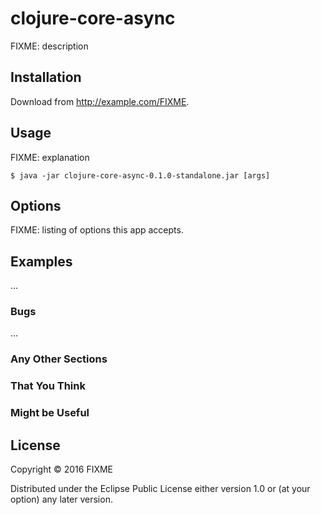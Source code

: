 # clojure-core-async

FIXME: description

## Installation

Download from http://example.com/FIXME.

## Usage

FIXME: explanation

    $ java -jar clojure-core-async-0.1.0-standalone.jar [args]

## Options

FIXME: listing of options this app accepts.

## Examples

...

### Bugs

...

### Any Other Sections
### That You Think
### Might be Useful

## License

Copyright © 2016 FIXME

Distributed under the Eclipse Public License either version 1.0 or (at
your option) any later version.
